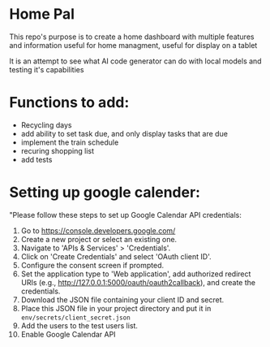 # Home Pal
  This repo's purpose is to create a home dashboard with multiple features and information useful for home managment, useful for display on a tablet

  It is an attempt to see what AI code generator can do with local models and testing it's capabilities

# Functions to add:
- Recycling days
- add ability to set task due, and only display tasks that are due
- implement the train schedule
- recuring shopping list
- add tests

# Setting up google calender:
"Please follow these steps to set up Google Calendar API credentials:
1. Go to https://console.developers.google.com/
2. Create a new project or select an existing one.
3. Navigate to 'APIs & Services' > 'Credentials'.
4. Click on 'Create Credentials' and select 'OAuth client ID'.
5. Configure the consent screen if prompted.
6. Set the application type to 'Web application', add authorized redirect URIs (e.g., http://127.0.0.1:5000/oauth/oauth2callback), and create the credentials.
7. Download the JSON file containing your client ID and secret.
8. Place this JSON file in your project directory and put it in `env/secrets/client_secret.json`
9. Add the users to the test users list.
10. Enable Google Calendar API
